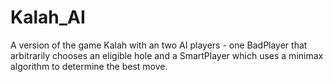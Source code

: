 # Kalah_AI
A version of the game Kalah with an two AI players - one BadPlayer that arbitrarily chooses an eligible hole and a SmartPlayer
which uses a minimax algorithm to determine the best move.
